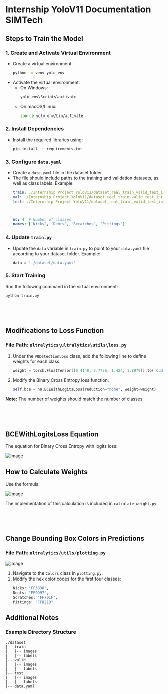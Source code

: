 
# Internship YoloV11 Documentation SIMTech

## Steps to Train the Model

### 1. Create and Activate Virtual Environment
- Create a virtual environment:
  ```bash
  python -m venv yolo_env
  ```
- Activate the virtual environment:
  - On Windows:
    ```bash
    yolo_env\Scripts\activate
    ```
  - On macOS/Linux:
    ```bash
    source yolo_env/bin/activate
    ```

### 2. Install Dependencies
 - Install the required libraries using:
    ```bash
    pip install -r requirements.txt
    ```

### 3. Configure `data.yaml`
- Create a `data.yaml` file in the dataset folder.
- The file should include paths to the training and validation datasets, as well as class labels. Example:
  ```yaml
  train: ./Internship Project YoloV11/dataset_real_train_valid_test_intern/train/images
  val: ./Internship Project YoloV11/dataset_real_train_valid_test_intern/valid/images
  test: ./Internship Project YoloV11/dataset_real_train_valid_test_intern/test/images
  
  
  
  nc: 4  # Number of classes
  names: ['Nicks', 'Dents', 'Scratches', 'Pittings']
  ```

### 4. Update `train.py`
- Update the `data` variable in `train.py` to point to your `data.yaml` file according to your dataset folder. Example:
  ```python
  data = './dataset/data.yaml'
  ```

### 5. Start Training
Run the following command in the virtual environment:
```bash
python train.py
```


&nbsp;

&nbsp;



## Modifications to Loss Function

### File Path: `ultralytics\ultralytics\utils\loss.py`

1. Under the `V8DetectionLoss` class, add the following line to define weights for each class:
   ```python
   weight = torch.FloatTensor([0.4148, 2.7776, 1.424, 1.8979]).to('cuda')
   ```

2. Modify the Binary Cross Entropy loss function:
   ```python
   self.bce = nn.BCEWithLogitsLoss(reduction="none", weight=weight)
   ```


**Note:** The number of weights should match the number of classes.


&nbsp;

&nbsp;



## BCEWithLogitsLoss Equation
The equation for Binary Cross Entropy with logits loss:

![image](https://github.com/user-attachments/assets/46145299-413e-4460-83eb-365b1a046d32)

## How to Calculate Weights
Use the formula:

![image](https://github.com/user-attachments/assets/b015e9af-c6ba-43ef-9032-a0c2ecba1740)

The implementation of this calculation is included in `calculate_weight.py`.



&nbsp;

&nbsp;



## Change Bounding Box Colors in Predictions

### File Path: `ultralytics/utils/plotting.py`

![image](https://github.com/user-attachments/assets/5cd5c2a6-d70f-4365-ab75-d2b5e293ae6c)


1. Navigate to the `Colors` class in `plotting.py`.
2. Modify the hex color codes for the first four classes:
   ```python
   Nicks: "FF3838",
   Dents: "FF9D97",
   Scratches: "FF701F",
   Pittings: "FFB21D"
   ```
   
## Additional Notes

### Example Directory Structure
```plaintext
./dataset
|-- train
|   |-- images
|   |-- labels
|-- valid
|   |-- images
|   |-- labels
|-- test
|   |-- images
|   |-- labels
|-- data.yaml
```

